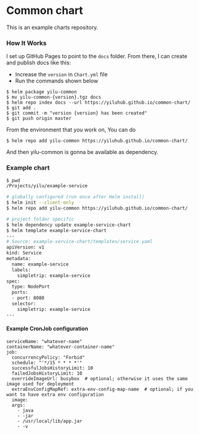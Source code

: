 # Common chart

This is an example charts repository.

### How It Works

I set up GitHub Pages to point to the `docs` folder. From there, I can
create and publish docs like this:


- Increase the `version` in `Chart.yml` file 
- Run the commands shown below

```console
$ helm package yilu-common
$ mv yilu-common-{version}.tgz docs 
$ helm repo index docs --url https://yiluhub.github.io/common-chart/
$ git add .
$ git commit -m "version {version} has been created"
$ git push origin master
```

From the environment that you work on, You can do  
```
$ helm repo add yilu-common https://yiluhub.github.io/common-chart/
```
And then yilu-common is gonna be available as dependency.

### Example chart

```bash
$ pwd
/Projects/yilu/example-service

# globally configured (run once after Helm install)
$ helm init --client-only
$ helm repo add yilu-common https://yiluhub.github.io/common-chart/

# project folder specific
$ helm dependency update example-service-chart
$ helm template example-service-chart
---
# Source: example-service-chart/templates/service.yaml
apiVersion: v1
kind: Service
metadata:
  name: example-service
  labels:
    simpletrip: example-service
spec:
  type: NodePort
  ports:
  - port: 8080
  selector:
    simpletrip: example-service
---
```

#### Example CronJob configuration
```
serviceName: "whatever-name"
containerName: "whatever-container-name"
job:
  concurrencyPolicy: "Forbid"
  schedule: "'*/15 * * * *'"
  successfulJobsHistoryLimit: 10
  failedJobsHistoryLimit: 10
  overrideImageUrl: busybox  # optional; otherwise it uses the same image used for deployment
  extraEnvConfigMapRef: extra-env-config-map-name  # optional; if you want to have extra env configuration
  image:
  args:
    - java
    - -jar
    - /usr/local/lib/app.jar
    - -v
```